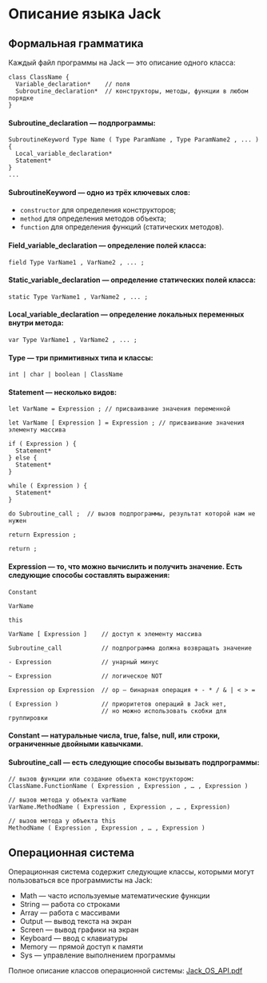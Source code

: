 # Описание языка Jack

## Формальная грамматика
Каждый файл программы на Jack — это описание одного класса:
```
class ClassName {
  Variable_declaration*    // поля
  Subroutine_declaration*  // конструкторы, методы, функции в любом порядке
}
```
#### Subroutine_declaration — подпрограммы:
```
SubroutineKeyword Type Name ( Type ParamName , Type ParamName2 , ... ) {
  Local_variable_declaration*
  Statement*
}
...
```

#### SubroutineKeyword — одно из трёх ключевых слов:

 - `constructor` для определения конструкторов;
 - `method` для определения методов объекта;
 - `function` для определения функций (статических методов).

#### Field_variable_declaration — определение полей класса:
```
field Type VarName1 , VarName2 , ... ;
```

#### Static_variable_declaration — определение статических полей класса:
```
static Type VarName1 , VarName2 , ... ;
```

#### Local_variable_declaration — определение локальных переменных внутри метода:
```
var Type VarName1 , VarName2 , ... ;
```

#### Type — три примитивных типа и классы:
```
int | char | boolean | ClassName
```

#### Statement — несколько видов:
```
let VarName = Expression ; // присваивание значения переменной

let VarName [ Expression ] = Expression ; // присваивание значения элементу массива
    
if ( Expression ) {
  Statement*
} else {
  Statement*
}

while ( Expression ) {
  Statement*
}

do Subroutine_call ;  // вызов подпрограммы, результат которой нам не нужен

return Expression ;

return ;
```

#### Expression — то, что можно вычислить и получить значение. Есть следующие способы составлять выражения:
```
Constant

VarName

this

VarName [ Expression ]    // доступ к элементу массива 

Subroutine_call           // подпрограмма должна возвращать значение

- Expression              // унарный минус

~ Expression              // логическое NOT

Expression op Expression  // op — бинарная операция + - * / & | < > = 

( Expression )            // приоритетов операций в Jack нет, 
                          // но можно использовать скобки для группировки
```

#### Constant — натуральные числа, true, false, null, или строки, ограниченные двойными кавычками.

#### Subroutine_call — есть следующие способы вызывать подпрограммы:
```
// вызов функции или создание объекта конструктором:
ClassName.FunctionName ( Expression , Expression , … , Expression )

// вызов метода у объекта varName
VarName.MethodName ( Expression , Expression , … , Expression)
    
// вызов метода у объекта this
MethodName ( Expression , Expression , … , Expression )
```

## Операционная система
Операционная система содержит следующие классы, которыми могут пользоваться все программисты на Jack:

- Math — часто используемые математические функции
- String — работа со строками
- Array — работа с массивами
- Output — вывод текста на экран
- Screen — вывод графики на экран
- Keyboard — ввод с клавиатуры
- Memory — прямой доступ к памяти
- Sys — управление выполнением программы

Полное описание классов операционной системы: [Jack_OS_API.pdf](https://github.com/KuchinStepan/Jack--Compiler/files/14817572/Jack_OS_API.pdf)
